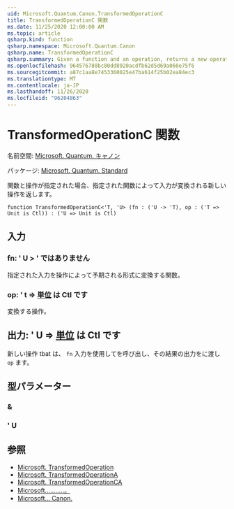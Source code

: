 ```yaml
---
uid: Microsoft.Quantum.Canon.TransformedOperationC
title: TransformedOperationC 関数
ms.date: 11/25/2020 12:00:00 AM
ms.topic: article
qsharp.kind: function
qsharp.namespace: Microsoft.Quantum.Canon
qsharp.name: TransformedOperationC
qsharp.summary: Given a function and an operation, returns a new operation whose input is transformed by the given function.
ms.openlocfilehash: 964576788bc80dd8920acdfb62d5d69a060e75f6
ms.sourcegitcommit: a87c1aa8e7453360025e47ba614f25b02ea84ec3
ms.translationtype: MT
ms.contentlocale: ja-JP
ms.lasthandoff: 11/26/2020
ms.locfileid: "96204863"
---
```

# <a name="transformedoperationc-function"></a>TransformedOperationC 関数

名前空間: [Microsoft. Quantum. キャノン](xref:Microsoft.Quantum.Canon)

パッケージ: [Microsoft. Quantum. Standard](https://nuget.org/packages/Microsoft.Quantum.Standard)


関数と操作が指定された場合、指定された関数によって入力が変換される新しい操作を返します。

```qsharp
function TransformedOperationC<'T, 'U> (fn : ('U -> 'T), op : ('T => Unit is Ctl)) : ('U => Unit is Ctl)
```


## <a name="input"></a>入力

### <a name="fn--u---t"></a>fn: ' U > ' ではありません

指定された入力を操作によって予期される形式に変換する関数。


### <a name="op--t--unit--is-ctl"></a>op: ' t => [単位](xref:microsoft.quantum.lang-ref.unit)  は Ctl です

変換する操作。



## <a name="output--u--unit--is-ctl"></a>出力: ' U => [単位](xref:microsoft.quantum.lang-ref.unit)  は Ctl です

新しい操作 tbat は、 `fn` 入力を使用してを呼び出し、その結果の出力をに渡し `op` ます。

## <a name="type-parameters"></a>型パラメーター

### <a name="t"></a>&


### <a name="u"></a>' U



## <a name="see-also"></a>参照

- [Microsoft. TransformedOperation](xref:Microsoft.Quantum.Canon.TransformedOperation)
- [Microsoft. TransformedOperationA](xref:Microsoft.Quantum.Canon.TransformedOperationA)
- [Microsoft. TransformedOperationCA](xref:Microsoft.Quantum.Canon.TransformedOperationCA)
- [Microsoft...........。](xref:Microsoft.Quantum.Canon.ApplyWithInputTransformation)
- [Microsoft... Canon.](xref:Microsoft.Quantum.Canon.Composed)
